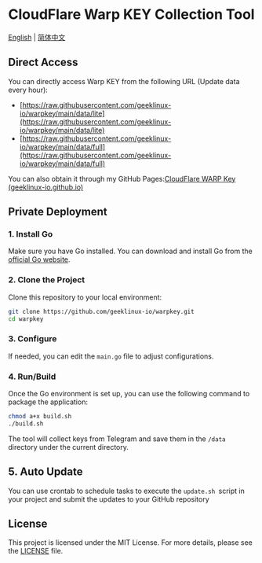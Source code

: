 # CloudFlare Warp KEY Collection Tool

[English](README.md) | [简体中文](README_CN.md) 

## Direct Access

You can directly access Warp KEY from the following URL (Update data every hour):

- [https://raw.githubusercontent.com/geeklinux-io/warpkey/main/data/lite](https://raw.githubusercontent.com/geeklinux-io/warpkey/main/data/lite)
- [https://raw.githubusercontent.com/geeklinux-io/warpkey/main/data/full](https://raw.githubusercontent.com/geeklinux-io/warpkey/main/data/full)

You can also obtain it through my GitHub Pages:[CloudFlare WARP Key (geeklinux-io.github.io)](https://geeklinux-io.github.io/warpkey/)

## Private Deployment

### 1. Install Go

Make sure you have Go installed. You can download and install Go from the [official Go website](https://golang.org/dl/).

### 2. Clone the Project

Clone this repository to your local environment:

```bash
git clone https://github.com/geeklinux-io/warpkey.git
cd warpkey
```

### 3. Configure

If needed, you can edit the `main.go` file to adjust configurations.

### 4. Run/Build

Once the Go environment is set up, you can use the following command to package the application:

```bash
chmod a+x build.sh
./build.sh
```

The tool will collect keys from Telegram and save them in the `/data` directory under the current directory.

## 5. Auto Update

You can use crontab to schedule tasks to execute the `update.sh `script in your project and submit the updates to your GitHub repository

## License

This project is licensed under the MIT License. For more details, please see the [LICENSE](LICENSE) file.

